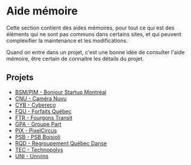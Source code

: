 # Aide mémoire

Cette section contient des aides mémoires, pour tout ce qui est des éléments qui ne sont pas communs dans certains sites, et qui peuvent complexifier la maintenance et les modifications.

Quand on entre dans un projet, c'est une bonne idée de consulter l'aide mémoire, être certain de connaitre les détails du projet.

## Projets
- [BSM/PIM - Bonjour Startup Montréal](bonjour-startup-montreal)
- [CNU - Caméra Nuvu](nuvu)
- [CYB - Cybereco](cybereco)
- [FQU - Forfaits Québec](forfaits-quebec)
- [FTR - Fourgons Transit](fourgons-transit)
- [GPA - Groupe Part](groupe-part)
- [PIX - PixelCircus](pixelcircus)
- [PSB - PSB Boisjoli](psbboisjoli)
- [RQD - Regroupement Québec Danse](quebec-danse)
- [TEC - Technopolys](technopolys)
- [UNI - Univins](univins)